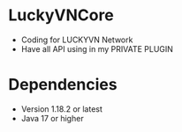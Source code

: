 # LuckyVNCore
* Coding for LUCKYVN Network
* Have all API using in my PRIVATE PLUGIN

# Dependencies
* Version 1.18.2 or latest
* Java 17 or higher
